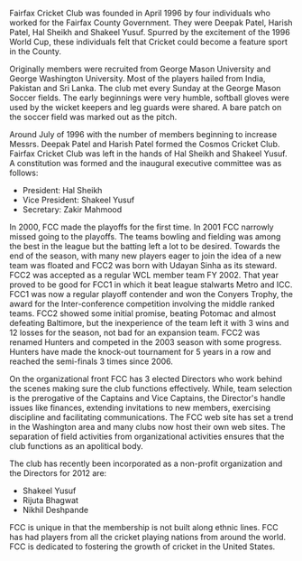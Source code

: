 Fairfax Cricket Club was founded in April 1996 by four individuals who worked for the Fairfax County Government. They were Deepak Patel, Harish Patel, Hal Sheikh and Shakeel Yusuf. Spurred by the excitement of the 1996 World Cup, these individuals felt that Cricket could become a feature sport in the County.

Originally members were recruited from George Mason University and George Washington University. Most of the players hailed from India, Pakistan and Sri Lanka. The club met every Sunday at the George Mason Soccer fields. The early beginnings were very humble, softball gloves were used by the wicket keepers and leg guards were shared. A bare patch on the soccer field was marked out as the pitch.

Around July of 1996 with the number of members beginning to increase Messrs. Deepak Patel and Harish Patel formed the Cosmos Cricket Club. Fairfax Cricket Club was left in the hands of Hal Sheikh and Shakeel Yusuf. A constitution was formed and the inaugural executive committee was as follows:

- President: Hal Sheikh
- Vice President: Shakeel Yusuf
- Secretary: Zakir Mahmood
 
In 2000, FCC made the playoffs for the first time. In 2001 FCC narrowly missed going to the playoffs. The teams bowling and fielding was among the best in the league but the batting left a lot to be desired. Towards the end of the season, with many new players eager to join the idea of a new team was floated and FCC2 was born with Udayan Sinha as its steward. FCC2 was accepted as a regular WCL member team FY 2002. That year proved to be good for FCC1 in which it beat league stalwarts Metro and ICC. FCC1 was now a regular playoff contender and won the Conyers Trophy, the award for the Inter-conference competition involving the middle ranked teams. FCC2 showed some initial promise, beating Potomac and almost defeating Baltimore, but the inexperience of the team left it with 3 wins and 12 losses for the season, not bad for an expansion team. FCC2 was renamed Hunters and competed in the 2003 season with some progress. Hunters have made the knock-out tournament for 5 years in a row and reached the semi-finals 3 times since 2006.
 

On the organizational front FCC has 3 elected Directors who work behind the scenes making sure the club functions effectively. While, team selection is the prerogative of the Captains and Vice Captains, the Director's handle issues like finances, extending invitations to new members, exercising discipline and facilitating communications. The FCC web site has set a trend in the Washington area and many clubs now host their own web sites. The separation of field activities from organizational activities ensures that the club functions as an apolitical body.

The club has recently been incorporated as a non-profit organization and the Directors for 2012 are:

- Shakeel Yusuf
- Rijuta Bhagwat
- Nikhil Deshpande

FCC is unique in that the membership is not built along ethnic lines. FCC has had players from all the cricket playing nations from around the world. FCC is dedicated to fostering the growth of cricket in the United States.